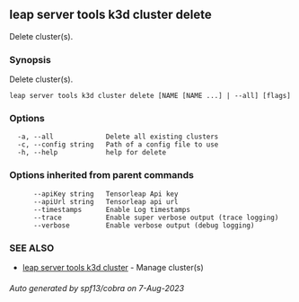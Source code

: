 ## leap server tools k3d cluster delete

Delete cluster(s).

### Synopsis

Delete cluster(s).

```
leap server tools k3d cluster delete [NAME [NAME ...] | --all] [flags]
```

### Options

```
  -a, --all             Delete all existing clusters
  -c, --config string   Path of a config file to use
  -h, --help            help for delete
```

### Options inherited from parent commands

```
      --apiKey string   Tensorleap Api key
      --apiUrl string   Tensorleap api url
      --timestamps      Enable Log timestamps
      --trace           Enable super verbose output (trace logging)
      --verbose         Enable verbose output (debug logging)
```

### SEE ALSO

* [leap server tools k3d cluster](leap_server_tools_k3d_cluster.md)	 - Manage cluster(s)

###### Auto generated by spf13/cobra on 7-Aug-2023
